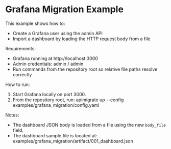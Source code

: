 # Grafana Migration Example

This example shows how to:
- Create a Grafana user using the admin API
- Import a dashboard by loading the HTTP request body from a file

Requirements:
- Grafana running at http://localhost:3000
- Admin credentials: admin / admin
- Run commands from the repository root so relative file paths resolve correctly

How to run:
1. Start Grafana locally on port 3000.
2. From the repository root, run:
   apimigrate up --config examples/grafana_migration/config.yaml

Notes:
- The dashboard JSON body is loaded from a file using the new `body_file` field.
- The dashboard sample file is located at:
  examples/grafana_migration/artifact/001_dashboard.json
